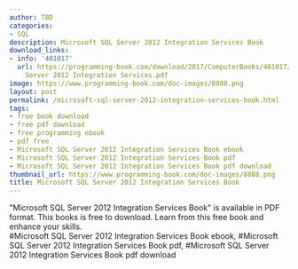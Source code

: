 ```yaml
---
author: TBD
categories:
- SQL
description: Microsoft SQL Server 2012 Integration Services Book
download_links:
- info: '401017'
  url: https://programming-book.com/download/2017/ComputerBooks/401017/Microsoft SQL
    Server 2012 Integration Services.pdf
image: https://www.programming-book.com/doc-images/8888.png
layout: post
permalink: /microsoft-sql-server-2012-integration-services-book.html
tags:
- free book download
- free pdf download
- free programming ebook
- pdf free
- Microsoft SQL Server 2012 Integration Services Book ebook
- Microsoft SQL Server 2012 Integration Services Book pdf
- Microsoft SQL Server 2012 Integration Services Book pdf download
thumbnail_url: https://www.programming-book.com/doc-images/8888.png
title: Microsoft SQL Server 2012 Integration Services Book
---
```


 
<div class="item-desc text-justify">
  "Microsoft SQL Server 2012 Integration Services Book" is available in PDF format. This books is free to download. Learn from this free book and enhance your skills.
  <br>
  #Microsoft SQL Server 2012 Integration Services Book ebook, #Microsoft SQL Server 2012 Integration Services Book pdf, #Microsoft SQL Server 2012 Integration Services Book pdf download
</div>